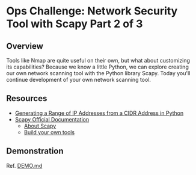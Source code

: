 # Ops Challenge: Network Security Tool with Scapy Part 2 of 3

## Overview

Tools like Nmap are quite useful on their own, but what about customizing its capabilities? Because we know a little Python, we can explore creating our own network scanning tool with the Python library Scapy. Today you'll continue development of your own network scanning tool.

## Resources

- [Generating a Range of IP Addresses from a CIDR Address in Python](http://infinityquest.com/python-tutorials/generating-a-range-of-ip-addresses-from-a-cidr-address-in-python/)
- [Scapy Official Documentation](https://scapy.readthedocs.io/en/latest/index.html)
  - [About Scapy](https://scapy.readthedocs.io/en/latest/introduction.html#)
  - [Build your own tools](https://scapy.readthedocs.io/en/latest/extending.html)

## Demonstration

Ref. [DEMO.md](DEMO.md)
